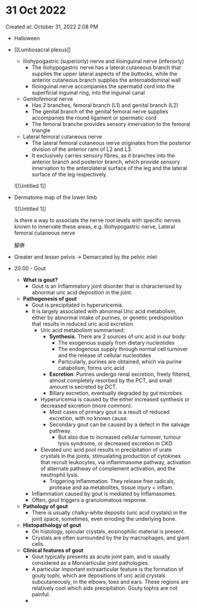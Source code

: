 # 31 Oct 2022

Created at: October 31, 2022 2:08 PM

- Halloween
- [[Lumbosacral plexus]]
    - Iliohypogastric (superiorly) nerve and ilioinguinal nerve (inferiorly)
        - The iliohypogastric nerve has a lateral cutaneous branch that supplies the upper lateral aspects of the buttocks, while the anterior cutaneous branch supplies the anteroabdominal wall
        - Ilioinguinal nerve accompanies the spermatid cord into the superficial inguinal ring, into the inguinal canal
    - Genitofemoral nerve
        - Has 2 branches, femoral branch (L1) and genital branch (L2)
        - The genital branch of the genital femoral nerve supplies accompanies the round ligament or spermatic cord
        - The femoral branche provides sensory innervation to the femoral triangle
    - Lateral femoral cutaneous nerve
        - The lateral femoral cutaneous nerve originates from the posterior division of the anterior rami of L2 and L3.
        - It exclusively carries sensory fibres, as it branches into the anterior branch and posterior branch, which provide sensory innervation to the anterolateral surface of the leg and the lateral surface of the leg respectively.
    
    ![[Untitled 1]]
    
- Dermatome map of the lower limb
    
    ![[Untitled 1]]
    
    Is there a way to associate the nerve root levels with specific nerves known to innervate these areas, e.g. Iliohypogastric nerve, Lateral femoral cutaneous nerve
    
    腳痹
    
- Greater and lesser pelvis → Demarcated by the pelvic inlet
- 20:00 - Gout
    - **What is gout?**
        - Gout is an Inflammatory joint disorder that is characterised by abnormal uric acid deposition in the joint.
    - **Pathogenesis of gout**
        - Gout is precipitated in hyperuricemia.
        - It is largely associated with abnormal Uric acid metabolism, either by abnormal intake of purines, or genetic predisposition that results in reduced uric acid excretion.
            - Uric acid metabolism summarised:
                - **********Synthesis.********** There are 2 sources of uric acid in our body:
                    - The exogenous supply from dietary nucleotides
                    - The endogenous supply through normal cell turnover and the release of cellular nucleotides
                    - Particularly, purines are obtained, which via purine catabolism, forms uric acid
                - ****Excretion****. Purines undergo renal excretion, freely filtered, almost completely resorbed by the PCT, and small amount is secreted by DCT.
                - Biliary excretion, eventually degraded by gut microbes
            - Hyperuricemia is caused by the either increased synthesis or decreased excretion (more common).
                - Most cases of primary gout is a result of reduced excretion, with no known cause.
                - Secondary gout can be caused by a defect in the salvage pathway.
                    - But also due to increased cellular turnover, tumour lysis syndrome, or decreased excretion in CKD
            - Elevated uric acid pool results in precipitation of urate crystals in the joints, stimualating production of cytokines that recruit leukocytes, via inflammasome pathway, activation of alternate pathway of complement activation, and the neutrophil lysis.
                - Triggering inflammation. They release free radicals, protease and aa metabolites, tissue injury + inflam.
        - Inflammation caused by gout is mediated by Inflamasomes.
        - Often, gout triggers a granulomatous response.
    - **Pathology of gout**
        - There is usually chalky-white deposits (uric acid crystals) in the joint space, sometimes, even erroding the underlying bone.
    - **Histopathology of gout**
        - On histology, spicular crystals, eosinophilic material is present.
        - Crystals are often surrounded by the by macrophages, and giant cells.
    - **Clinical features of gout**
        - Gout typically presents as acute joint pain, and is usually considered as a Monoarticular joint pathologies.
        - A particular important extraarticular feature is the formation of gouty tophi, which are depositions of uric acid crystals subcutaneously, in the elbows, toes and ears. These regions are relatively cool which aids precipitation. Gouty tophis are not painful.
        -